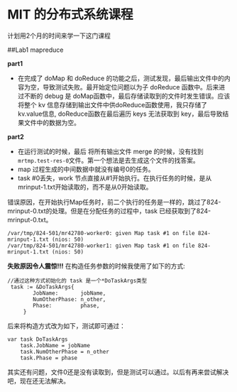 # MIT 的分布式系统课程
计划用2个月的时间来学一下这门课程

##Lab1 mapreduce 

**part1**
- 在完成了 doMap 和 doReduce 的功能之后，测试发现，最后输出文件中的内容为空，导致测试失败。最开始定位问题以为子 doReduce 函数中。后来进过不断的 debug 是 doMap函数中，最后存储读取到的文件时发生错误。应该将整个 kv 信息存储到输出文件中供doReduce函数使用，我只存储了 kv.value信息, doReduce函数在最后遍历 keys 无法获取到 key，最后导致结果文件中的数据为空。

**part2**
- 在运行测试的时候，最后 将所有输出文件 merge 的时候，没有找到 `mrtmp.test-res-0`文件。第一个想法是去生成这个文件的找答案。
- map 过程生成的中间数据中就没有编号0的任务。
- task #0丢失，work 节点直接从#1开始执行。在执行任务的时候，是从mrinput-1.txt开始读取的，而不是从0开始读取。


错误原因，在开始执行Map任务时，前二个执行的任务是一样的，跳过了824-mrinput-0.txt的处理。但是在分配任务的过程中，task 已经获取到了824-mrinput-0.txt。

```
/var/tmp/824-501/mr42780-worker0: given Map task #1 on file 824-mrinput-1.txt (nios: 50)
/var/tmp/824-501/mr42780-worker1: given Map task #1 on file 824-mrinput-1.txt (nios: 50) 

```

**失败原因令人震惊!!!**
在构造任务参数的时候我使用了如下的方式:

```
//通过这种方式初始化的 task 是一个*DoTaskArgs类型
 task := &DoTaskArgs{
	 	JobName:       jobName,
	 	NumOtherPhase: n_other,
	 	Phase:         phase,
	 }
```

后来将构造方式改为如下，测试即可通过：

```
var task DoTaskArgs
	task.JobName = jobName
	task.NumOtherPhase = n_other
	task.Phase = phase
```

其实还有问题，文件0还是没有读取到，但是测试可以通过。以后有再来尝试解决吧，现在还无法解决。